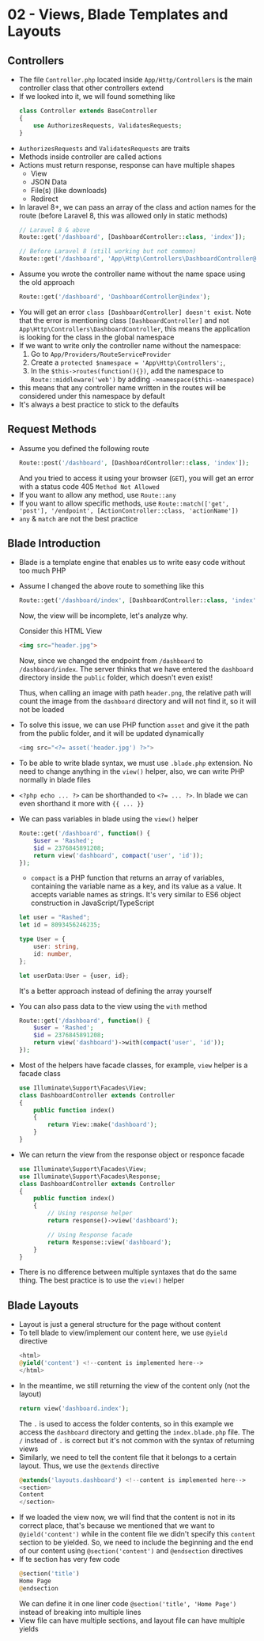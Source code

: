 # 02 - Views, Blade Templates and Layouts

## Controllers

- The file `Controller.php` located inside `App/Http/Controllers` is the main controller class that other controllers extend
- If we looked into it, we will found something like
    ```php
    class Controller extends BaseController
    {
        use AuthorizesRequests, ValidatesRequests;
    }
    ```
- `AuthorizesRequests` and `ValidatesRequests` are traits
- Methods inside controller are called actions
- Actions must return response, response can have multiple shapes
  - View
  - JSON Data
  - File(s) (like downloads)
  - Redirect
- In laravel 8+, we can pass an array of the class and action names for the route (before Laravel 8, this was allowed only in static methods)
    ```php
    // Laravel 8 & above
    Route::get('/dashboard', [DashboardController::class, 'index']);

    // Before Laravel 8 (still working but not common)
    Route::get('/dashboard', 'App\Http\Controllers\DashboardController@index');
    ```
- Assume you wrote the controller name without the name space using the old approach
    ```php
    Route::get('/dashboard', 'DashboardController@index');
    ```
- You will get an error `class [DashboardController] doesn't exist`. Note that the error is mentioning class `[DashboardController]` and not `App\Http\Controllers\DashboardController`, this means the application is looking for the class in the global namespace
- If we want to write only the controller name without the namespace:
  1. Go to `App/Providers/RouteServiceProvider`
  2. Create a `protected $namespace = 'App\Http\Controllers';`, 
  3. In the `$this->routes(function(){})`, add the namespace to `Route::middleware('web')` by adding `->namespace($this->namespace)`
- this means that any controller name written in the routes will be considered under this namespace by default
- It's always a best practice to stick to the defaults

## Request Methods

- Assume you defined the following route
    ```php
    Route::post('/dashboard', [DashboardController::class, 'index']);
    ```
    And you tried to access it using your browser (`GET`), you will get an error with a status code 405 `Method Not Allowed`
- If you want to allow any method, use `Route::any`
- If you want to allow specific methods, use `Route::match(['get', 'post'], '/endpoint', [ActionController::class, 'actionName'])`
- `any` & `match` are not the best practice

## Blade Introduction

- Blade is a template engine that enables us to write easy code without too much PHP
- Assume I changed the above route to something like this
  ```php
  Route::get('/dashboard/index', [DashboardController::class, 'index']);
  ``` 
  Now, the view will be incomplete, let's analyze why.
  
  Consider this HTML View

  ```html
  <img src="header.jpg">
  ```

  Now, since we changed the endpoint from `/dashboard` to `/dashboard/index`. The server thinks that we have entered the `dashboard` directory inside the `public` folder, which doesn't even exist!

  Thus, when calling an image with path `header.png`, the relative path will count the image from the `dashboard` directory and will not find it, so it will not be loaded

- To solve this issue, we can use PHP function `asset` and give it the path from the public folder, and it will be updated dynamically
    ```php
   <img src="<?= asset('header.jpg') ?>"> 
    ```
- To be able to write blade syntax, we must use `.blade.php` extension. No need to change anything in the `view()` helper, also, we can write PHP normally in blade files
- `<?php echo ... ?>` can be shorthanded to `<?= ... ?>`. In blade we can even shorthand it more with `{{ ... }}`
- We can pass variables in blade using the `view()` helper
    ```php
    Route::get('/dashboard', function() {
        $user = 'Rashed';
        $id = 2376845891208;
        return view('dashboard', compact('user', 'id'));
    });
    ```
    - `compact` is a PHP function that returns an array of variables, containing the variable name as a key, and its value as a value. It accepts variable names as strings. It's very similar to ES6 object construction in JavaScript/TypeScript
    ```ts
    let user = "Rashed";
    let id = 8093456246235;
    
    type User = {
        user: string,
        id: number,
    };

    let userData:User = {user, id};
    ``` 
    It's a better approach instead of defining the array yourself
- You can also pass data to the view using the `with` method
    ```php
    Route::get('/dashboard', function() {
        $user = 'Rashed';
        $id = 2376845891208;
        return view('dashboard')->with(compact('user', 'id'));
    });
    ```
- Most of the helpers have facade classes, for example, `view` helper is a facade class
    ```php
    use Illuminate\Support\Facades\View;
    class DashboardController extends Controller
    {
        public function index()
        {
            return View::make('dashboard');
        }
    }
    ```
- We can return the view from the response object or responce facade
    ```php
    use Illuminate\Support\Facades\View;
    use Illuminate\Support\Facades\Response;
    class DashboardController extends Controller
    {
        public function index()
        {
            // Using response helper
            return response()->view('dashboard');

            // Using Response facade
            return Response::view('dashboard');
        }
    }
    ```
- There is no difference between multiple syntaxes that do the same thing. The best practice is to use the `view()` helper

## Blade Layouts

- Layout is just a general structure for the page without content
- To tell blade to view/implement our content here, we use `@yield` directive
    ```php
    <html>
    @yield('content') <!--content is implemented here-->
    </html>
    ```
- In the meantime, we still returning the view of the content only (not the layout)
    ```php
    return view('dashboard.index');
    ```
    The `.` is used to access the folder contents, so in this example we access the `dashboard` directory and getting the `index.blade.php` file. The `/` instead of `.` is correct but it's not common with the syntax of returning views
- Similarly, we need to tell the content file that it belongs to a certain layout. Thus, we use the `@extends` directive
     ```php
    @extends('layouts.dashboard') <!--content is implemented here-->
    <section>
    Content
    </section>
    ```
- If we loaded the view now, we will find that the content is not in its correct place, that's because we mentioned that we want to `@yield('content')` while in the content file we didn't specify this `content` section to be yielded. So, we need to include the beginning and the end of our content using `@section('content')` and `@endsection` directives
- If te section has very few code
    ```php
    @section('title')
    Home Page
    @endsection
    ```
    We can define it in one liner code `@section('title', 'Home Page')` instead of breaking into multiple lines
- View file can have multiple sections, and layout file can have multiple yields